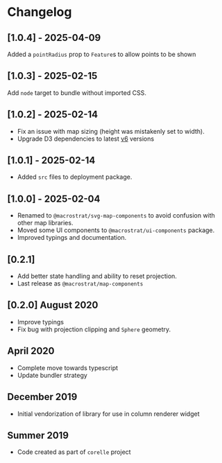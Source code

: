 # Changelog

## [1.0.4] - 2025-04-09

Added a `pointRadius` prop to `Feature`s to allow points to be shown

## [1.0.3] - 2025-02-15

Add `node` target to bundle without imported CSS.

## [1.0.2] - 2025-02-14

- Fix an issue with map sizing (height was mistakenly set to width).
- Upgrade D3 dependencies to latest
  [v6](https://observablehq.com/@d3/d3v6-migration-guide) versions

## [1.0.1] - 2025-02-14

- Added `src` files to deployment package.

## [1.0.0] - 2025-02-04

- Renamed to `@macrostrat/svg-map-components` to avoid confusion with other map
  libraries.
- Moved some UI components to `@macrostrat/ui-components` package.
- Improved typings and documentation.

## [0.2.1]

- Add better state handling and ability to reset projection.
- Last release as `@macrostrat/map-components`

## [0.2.0] August 2020

- Improve typings
- Fix bug with projection clipping and `Sphere` geometry.

## April 2020

- Complete move towards typescript
- Update bundler strategy

## December 2019

- Initial vendorization of library for use in column renderer widget

## Summer 2019

- Code created as part of `corelle` project
